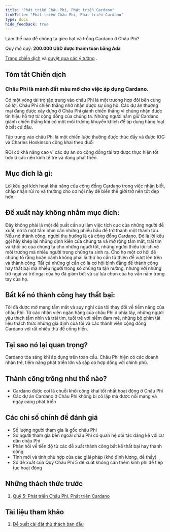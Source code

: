 ```yaml
---
title: "Phát triển Châu Phi, Phát triển Cardano"
linkTitle: "Phát triển Châu Phi, Phát triển Cardano"
type: docs
hide_feedback: true
---
```


Làm thế nào để chúng ta gieo hạt và trồng Cardano ở Châu Phi?

Quy mô quỹ: **200.000 USD được thanh toán bằng Ada**

[Trang chiến dịch](https://cardano.ideascale.com/a/campaign-home/26108) và [duyệt qua các ý tưởng](https://cardano.ideascale.com/a/ideas/top/campaign-filter/byids/campaigns/26108/stage/unspecified) .

## Tóm tắt Chiến dịch

### Châu Phi là mảnh đất màu mỡ cho việc áp dụng Cardano.

Có một vòng tài trợ tập trung vào châu Phi là một trường hợp  đôi bên cùng có lợi. Châu Phi chiến thắng nhờ nhận được sự ủng hộ. Các dự án thương mại đang được xây dựng ở Châu Phi giành chiến thắng vì chúng nhận được tín hiệu hỗ trợ từ cộng đồng của chúng ta. Những người nắm giữ Cardano giành chiến thắng khi có một môi trường khuyến khích để áp dụng hàng loạt ở bất cứ đâu.

Tập trung vào châu Phi là một chiến lược thường được thúc đẩy và được IOG và Charles Hoskinson công khai theo đuổi

ROI có khả năng cao vì các dự án do cộng đồng tài trợ được thực hiện tốt hơn ở các nền kinh tế trẻ và đang phát triển.

## Mục đích là gì:

Lời kêu gọi kích hoạt khả năng của cộng đồng Cardano trong việc nhận biết, chấp nhận rủi ro và thưởng cho cơ hội này để biến thế giới trở nên tốt đẹp hơn.

## Đề xuất này không nhằm mục đích:

Đây không phải là một đề xuất cần sự làm việc tích cực của những người đề xuất, nó là một tầm nhìn cần những phiếu bầu để trở thành một thành tựu. Nếu nó thành công, người thụ hưởng là cả cộng đồng Cardano. Đó là lời kêu gọi hãy khép lại những định kiến của chúng ta và mở rộng tầm mắt, trái tim và khối óc của chúng ta cho những người tốt, những người thiếu lợi ích về môi trường mà nhiều người trong chúng ta sinh ra. Cho họ một cơ hội để chứng tỏ rằng hoàn cảnh không phải là thứ họ cần từ thiện để vượt lên trên và thành công. Tất cả những gì cần có là cơ hội bình đẳng để thành công hay thất bại mà nhiều người trong số chúng ta tận hưởng, nhưng với những trở ngại và trở ngại của họ đã giảm bớt và sự lựa chọn của họ vẫn nằm trong tay của họ.

## Bất kể nó thành công hay thất bại:

Tôi đã được mở mang tầm mắt và suy nghĩ của tôi thay đổi về tiềm năng của châu Phi. Từ các nhân viên ngân hàng của châu Phi ở phía tây, những người yêu thích tầm nhìn và trái tim, tuổi trẻ với niềm đam mê, những bộ phim tài liệu thách thức những giả định của tôi và các thành viên cộng đồng Cardano với rất nhiều thứ để cống hiến.

## Tại sao nó lại quan trọng?

Cardano tỏa sáng khi áp dụng trên toàn cầu. Châu Phi hiện có các doanh nhân trẻ, tiềm năng phát triển lớn và sắp có hợp đồng với chính phủ.

## Thành công trông như thế nào?

- Cardano được coi là chuỗi khối công khai tốt nhất hoạt động ở Châu Phi
- Các dự án Cardano ở Châu Phi không bị cô lập mà được nối mạng và ngày càng phát triển

## Các chỉ số chính để đánh giá

- Số lượng người tham gia là gốc châu Phi
- Số người tham gia bên ngoài châu Phi có quan hệ đối tác đáng kể với cư dân châu Phi
- Phản hồi về tiến độ từ các đề xuất thành công bất kể thất bại hay thành công
- Tính mới và tính phù hợp của các giải pháp (khó định lượng, dễ thấy)
- Số đề xuất của Quỹ Châu Phi 5 đề xuất không cần thêm kinh phí để tiếp tục hoạt động

## Những thách thức trước

1. [Quỹ 5: Phát triển Châu Phi, Phát triển Cardano](https://cardano.ideascale.com/a/campaign-home/25947)

## Tài liệu tham khảo

1. [Đề xuất cài đặt thử thách ban đầu](https://cardano.ideascale.com/a/dtd/Grow-Africa-Grow-Cardano/333079-48088)
